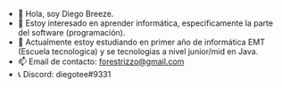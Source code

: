 - 👋 Hola, soy Diego Breeze.
- 👀 Estoy interesado en aprender informática, especificamente la parte del software (programación).
- 🌱 Actualmente estoy estudiando en primer año de informática EMT (Escuela tecnologica) y se tecnologias a nivel junior/mid en Java.
- 📫 Email de contacto: forestrizzo@gmail.com
- 📞 Discord: diegotee#9331
